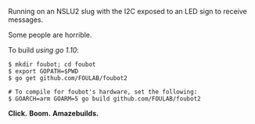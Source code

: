 Running on an NSLU2 slug with the I2C exposed to an LED sign to receive messages.

Some people are horrible.

To build _using go 1.10_:
```
$ mkdir foubot; cd foubot
$ export GOPATH=$PWD
$ go get github.com/FOULAB/foubot2

# To compile for foubot's hardware, set the following:
$ GOARCH=arm GOARM=5 go build github.com/FOULAB/foubot2
```

**Click.**
**Boom.**
**Amazebuilds.**
